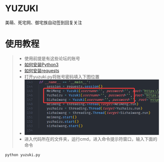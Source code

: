 # YUZUKI
美萌、死宅网、御宅族自动签到回复关注

# 使用教程
>* 使用前提是有这些论坛的账号
>* [如何安装Python3](https://www.liaoxuefeng.com/wiki/1016959663602400/1016959856222624)
>* [如何安装requests](https://zhuanlan.zhihu.com/p/46001223)
>* 打开yuzuki.py将账号密码填入下图位置
>* ![loli](./01.png)
>* 进入代码所在的文件夹，运行cmd，进入命令提示符窗口，输入下面的命令
```
python yuzuki.py
```
